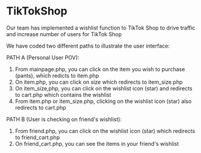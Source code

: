 # TikTokShop
Our team has implemented a wishlist function to TikTok Shop to drive traffic and increase number of users for TikTok Shop

We have coded two different paths to illustrate the user interface:

  PATH A (Personal User POV):
  1. From mainpage.php, you can click on the item you wish to purchase (pants), which redicts to item.php
  2. On item.php, you can click on size which redirects to item_size.php
  3. On item_size,php, you can click on the wishlist icon (star) and redirects to cart.php which contains the wishlist
  4. From item.php or item_size.php, clicking on the wishlist icon (star) also redirects to cart.php

  PATH B (User is checking on friend's wishlist):
  1. From friend.php, you can click on the wishlist icon (star) which redirects to friend_cart.php
  2. On friend_cart.php, you can see the items in your friend's wishlist

